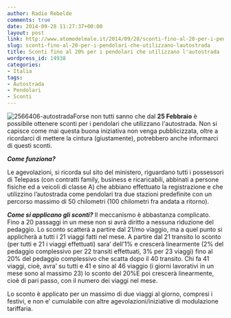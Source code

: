 ```yaml
---
author: Radio Rebelde
comments: true
date: 2014-09-28 11:27:37+00:00
layout: post
link: http://www.atomodelmale.it/2014/09/28/sconti-fino-al-20-per-i-pendolari-che-utilizzano-lautostrada/
slug: sconti-fino-al-20-per-i-pendolari-che-utilizzano-lautostrada
title: Sconti fino al 20% per i pendolari che utilizzano l'autostrada
wordpress_id: 14938
categories:
- Italia
tags:
- Autostrada
- Pendolari
- Sconti
---
```


![2566406-autostrada](http://www.atomodelmale.it/wp-content/uploads/2014/09/2566406-autostrada-300x167.jpg)Forse non tutti sanno che dal **25 Febbraio** è possibile ottenere sconti per i pendolari che utilizzano l'autostrada. Non si capisce come mai questa buona iniziativa non venga pubblicizzata, oltre a ricordarci di mettere la cintura (giustamente), potrebbero anche informarci di questi sconti.

_**Come funziona?**_

Le agevolazioni, si ricorda sul sito del ministero, riguardano tutti i possessori di Telepass (con contratti family, business e ricaricabili, abbinati a persone fisiche ed a veicoli di classe A) che abbiano effettuato la registrazione e che utilizzino l’autostrada come pendolari tra due stazioni predefinite con un percorso massimo di 50 chilometri (100 chilometri fra andata a ritorno).



_**Come si applicano gli sconti?**_
Il meccanismo è abbastanza complicato. Fino a 20 passaggi in un mese non si avrà diritto a nessuna riduzione del pedaggio. Lo sconto scatterà a partire dal 21/mo viaggio, ma a quel punto si applicherà a tutti i 21 viaggi fatti nel mese. A partire dal 21 transito lo sconto (per tutti e 21 i viaggi effettuati) sara’ dell’1% e crescerà linearmente (2% del pedaggio complessivo per 22 transiti effettuati, 3% per 23 viaggi) fino al 20% del pedaggio complessivo che scatta dopo il 40 transito. Chi fa 41 viaggi, cioè, avra’ su tutti e 41 e sino al 46 viaggio (i giorni lavorativi in un mese sono al massimo 23) lo sconto del 20%E poi crescerà linearmente, cioè di pari passo, con il numero dei viaggi nel mese.

Lo sconto è applicato per un massimo di due viaggi al giorno, compresi i festivi, e non e’ cumulabile con altre agevolazioni/iniziative di modulazione tariffaria.
